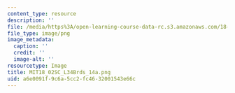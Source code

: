 ```yaml
---
content_type: resource
description: ''
file: /media/https%3A/open-learning-course-data-rc.s3.amazonaws.com/18-02sc-multivariable-calculus-fall-2010/a6e0091f9c6a5cc2fc4632001543e66c_MIT18_02SC_L34Brds_14a.png
file_type: image/png
image_metadata:
  caption: ''
  credit: ''
  image-alt: ''
resourcetype: Image
title: MIT18_02SC_L34Brds_14a.png
uid: a6e0091f-9c6a-5cc2-fc46-32001543e66c
---
```

